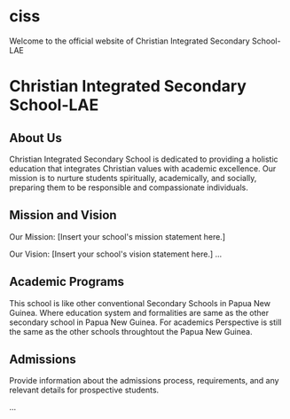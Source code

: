 # ciss
Welcome to the official website of Christian Integrated Secondary School-LAE
# Christian Integrated Secondary School-LAE

## About Us
Christian Integrated Secondary School is dedicated to providing a holistic education that integrates Christian values with academic excellence. Our mission is to nurture students spiritually, academically, and socially, preparing them to be responsible and compassionate individuals.

## Mission and Vision

Our Mission: [Insert your school's mission statement here.]

Our Vision: [Insert your school's vision statement here.]
...


## Academic Programs

This school is like other conventional Secondary Schools in Papua New Guinea. Where education system and formalities are same as the other secondary school in Papua New Guinea.
For academics Perspective is still the same as the other schools throughtout the Papua New Guinea.

## Admissions

Provide information about the admissions process, requirements, and any relevant details for prospective students.

...

